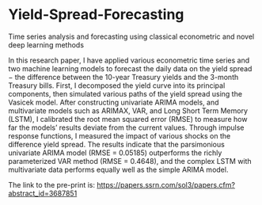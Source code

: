 # Yield-Spread-Forecasting
Time series analysis and forecasting using classical econometric and novel deep learning methods

In this research paper, I have applied various econometric time series and two machine learning models to forecast the daily data on the yield spread − the difference between the 10-year Treasury yields and the 3-month Treasury bills. First, I decomposed the yield curve into its principal components, then simulated various paths of the yield spread using the Vasicek model. After constructing univariate ARIMA models, and multivariate models such as ARIMAX, VAR, and Long Short Term Memory (LSTM), I calibrated the root mean squared error (RMSE) to measure how far the models’ results deviate from the current values. Through impulse response functions, I measured the impact of various shocks on the difference yield spread. The results indicate that the parsimonious univariate ARIMA model (RMSE = 0.05185) outperforms the richly parameterized VAR method (RMSE = 0.4648), and the complex LSTM with multivariate data performs equally well as the simple ARIMA model.

The link to the pre-print is:
https://papers.ssrn.com/sol3/papers.cfm?abstract_id=3687851

